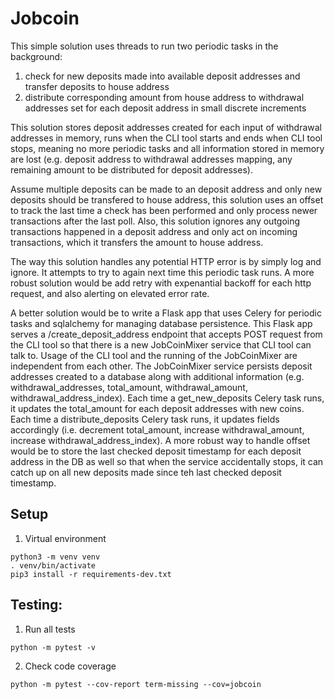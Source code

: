 # Jobcoin

This simple solution uses threads to run two periodic tasks in the background:
1. check for new deposits made into available deposit addresses and transfer deposits to house address
2. distribute corresponding amount from house address to withdrawal addresses set for each deposit address in small discrete increments

This solution stores deposit addresses created for each input of withdrawal addresses in memory, runs when the CLI tool starts and ends when CLI tool stops, meaning no more periodic tasks and all information stored in memory are lost (e.g. deposit address to withdrawal addresses mapping, any remaining amount to be distributed for deposit addresses).

Assume multiple deposits can be made to an deposit address and only new deposits should be transfered to house address, this solution uses an offset to track the last time a check has been performed and only process newer transactions after the last poll. Also, this solution ignores any outgoing transactions happened in a deposit address and only act on incoming transactions, which it transfers the amount to house address.

The way this solution handles any potential HTTP error is by simply log and ignore. It attempts to try to again next time this periodic task runs. A more robust solution would be add retry with expenantial backoff for each http request, and also alerting on elevated error rate.

A better solution would be to write a Flask app that uses Celery for periodic tasks and sqlalchemy for managing database persistence. This Flask app serves a /create_deposit_address endpoint that accepts POST request from the CLI tool so that there is a new JobCoinMixer service that CLI tool can talk to. Usage of the CLI tool and the running of the JobCoinMixer are independent from each other. The JobCoinMixer service persists deposit addresses created to a database along with additional information (e.g. withdrawal_addresses, total_amount, withdrawal_amount, withdrawal_address_index). Each time a get_new_deposits Celery task runs, it updates the total_amount for each deposit addresses with new coins. Each time a distribute_deposits Celery task runs, it updates fields accordingly (i.e. decrement total_amount, increase withdrawal_amount, increase withdrawal_address_index). A more robust way to handle offset would be to store the last checked deposit timestamp for each deposit address in the DB as well so that when the service accidentally stops, it can catch up on all new deposits made since teh last checked deposit timestamp.


## Setup
1. Virtual environment
```
python3 -m venv venv
. venv/bin/activate
pip3 install -r requirements-dev.txt
```

## Testing:
1. Run all tests
```
python -m pytest -v
```
2. Check code coverage
```
python -m pytest --cov-report term-missing --cov=jobcoin
```
